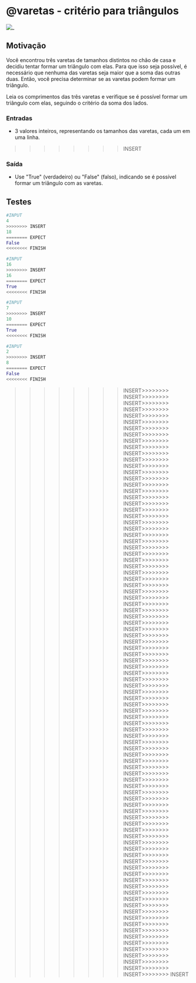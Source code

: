 # @varetas - critério para triângulos

![_](https://raw.githubusercontent.com/qxcodefup/arcade/master/base/varetas/cover.jpg)

## Motivação

Você encontrou três varetas de tamanhos distintos no chão de casa e decidiu tentar formar um triângulo com elas. Para que isso seja possível, é necessário que nenhuma das varetas seja maior que a soma das outras duas. Então, você precisa determinar se as varetas podem formar um triângulo.

Leia os comprimentos das três varetas e verifique se é possível formar um triângulo com elas, seguindo o critério da soma dos lados.

### Entradas

- 3 valores inteiros, representando os tamanhos das varetas, cada um em uma linha.
>>>>>>>> INSERT
### Saída

- Use "True" (verdadeiro) ou "False" (falso), indicando se é possível formar um triângulo com as varetas.

## Testes

``` py
#INPUT
4
>>>>>>>> INSERT
18
======== EXPECT
False
<<<<<<<< FINISH
```

```py
#INPUT
16
>>>>>>>> INSERT
16
======== EXPECT
True
<<<<<<<< FINISH
```

```py
#INPUT
7
>>>>>>>> INSERT
10
======== EXPECT
True
<<<<<<<< FINISH
```

```py
#INPUT
2
>>>>>>>> INSERT
8
======== EXPECT
False
<<<<<<<< FINISH
```
>>>>>>>> INSERT>>>>>>>> INSERT>>>>>>>> INSERT>>>>>>>> INSERT>>>>>>>> INSERT>>>>>>>> INSERT>>>>>>>> INSERT>>>>>>>> INSERT>>>>>>>> INSERT>>>>>>>> INSERT>>>>>>>> INSERT>>>>>>>> INSERT>>>>>>>> INSERT>>>>>>>> INSERT>>>>>>>> INSERT>>>>>>>> INSERT>>>>>>>> INSERT>>>>>>>> INSERT>>>>>>>> INSERT>>>>>>>> INSERT>>>>>>>> INSERT>>>>>>>> INSERT>>>>>>>> INSERT>>>>>>>> INSERT>>>>>>>> INSERT>>>>>>>> INSERT>>>>>>>> INSERT>>>>>>>> INSERT>>>>>>>> INSERT>>>>>>>> INSERT>>>>>>>> INSERT>>>>>>>> INSERT>>>>>>>> INSERT>>>>>>>> INSERT>>>>>>>> INSERT>>>>>>>> INSERT>>>>>>>> INSERT>>>>>>>> INSERT>>>>>>>> INSERT>>>>>>>> INSERT>>>>>>>> INSERT>>>>>>>> INSERT>>>>>>>> INSERT>>>>>>>> INSERT>>>>>>>> INSERT>>>>>>>> INSERT>>>>>>>> INSERT>>>>>>>> INSERT>>>>>>>> INSERT>>>>>>>> INSERT>>>>>>>> INSERT>>>>>>>> INSERT>>>>>>>> INSERT>>>>>>>> INSERT>>>>>>>> INSERT>>>>>>>> INSERT>>>>>>>> INSERT>>>>>>>> INSERT>>>>>>>> INSERT>>>>>>>> INSERT>>>>>>>> INSERT>>>>>>>> INSERT>>>>>>>> INSERT>>>>>>>> INSERT>>>>>>>> INSERT>>>>>>>> INSERT>>>>>>>> INSERT>>>>>>>> INSERT>>>>>>>> INSERT>>>>>>>> INSERT>>>>>>>> INSERT>>>>>>>> INSERT>>>>>>>> INSERT>>>>>>>> INSERT>>>>>>>> INSERT>>>>>>>> INSERT>>>>>>>> INSERT>>>>>>>> INSERT>>>>>>>> INSERT>>>>>>>> INSERT>>>>>>>> INSERT>>>>>>>> INSERT>>>>>>>> INSERT>>>>>>>> INSERT>>>>>>>> INSERT>>>>>>>> INSERT>>>>>>>> INSERT>>>>>>>> INSERT>>>>>>>> INSERT>>>>>>>> INSERT>>>>>>>> INSERT>>>>>>>> INSERT>>>>>>>> INSERT>>>>>>>> INSERT>>>>>>>> INSERT